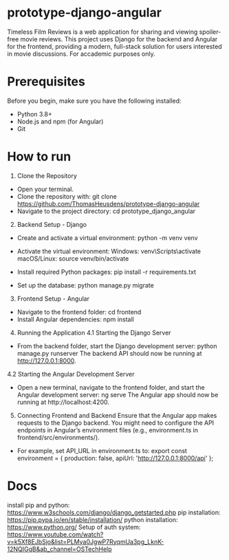 # prototype-django-angular
Timeless Film Reviews is a web application for sharing and viewing spoiler-free movie reviews. This project uses Django for the backend and Angular for the frontend, providing a modern, full-stack solution for users interested in movie discussions. For accademic purposes only.

# Prerequisites
Before you begin, make sure you have the following installed:

- Python 3.8+
- Node.js and npm (for Angular)
- Git

# How to run
1. Clone the Repository
- Open your terminal.
- Clone the repository with: git clone https://github.com/ThomasHeusdens/prototype-django-angular
- Navigate to the project directory: cd prototype_django_angular

2. Backend Setup - Django
- Create and activate a virtual environment: python -m venv venv
- Activate the virtual environment:
Windows: venv\Scripts\activate
macOS/Linux: source venv/bin/activate

- Install required Python packages: pip install -r requirements.txt
- Set up the database: python manage.py migrate

3. Frontend Setup - Angular
- Navigate to the frontend folder: cd frontend
- Install Angular dependencies: npm install

4. Running the Application
4.1 Starting the Django Server
- From the backend folder, start the Django development server: python manage.py runserver
The backend API should now be running at http://127.0.0.1:8000.

4.2 Starting the Angular Development Server
- Open a new terminal, navigate to the frontend folder, and start the Angular development server: ng serve
The Angular app should now be running at http://localhost:4200.

5. Connecting Frontend and Backend
Ensure that the Angular app makes requests to the Django backend. You might need to configure the API endpoints in Angular’s environment files (e.g., environment.ts in frontend/src/environments/).
- For example, set API_URL in environment.ts to:
export const environment = {
  production: false,
  apiUrl: 'http://127.0.0.1:8000/api'
};

# Docs
install pip and python: https://www.w3schools.com/django/django_getstarted.php
pip installation: https://pip.pypa.io/en/stable/installation/
python installation: https://www.python.org/
Setup of auth system: https://www.youtube.com/watch?v=k5Xf8EJbSjo&list=PLMya0JgwP7RyqmUa3pg_LknK-12NQIGqB&ab_channel=OSTechHelp